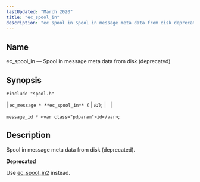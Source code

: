 ```yaml
---
lastUpdated: "March 2020"
title: "ec_spool_in"
description: "ec spool in Spool in message meta data from disk deprecated ec message ec spool in id message id id Spool in message meta data from disk deprecated Use ec spool in 2 instead..."
---
```


<a name="apis.ec_spool_in"></a> 
## Name

ec_spool_in — Spool in message meta data from disk (deprecated)

## Synopsis

`#include "spool.h"`

| `ec_message * **ec_spool_in** (` | <var class="pdparam">id</var>`)`; |   |

`message_id * <var class="pdparam">id</var>`;<a name="idp62523536"></a> 
## Description

Spool in message meta data from disk (deprecated).

**<a name="idp62524768"></a> Deprecated**

Use [ec_spool_in2](/momentum/3/3-api/apis-ec-spool-in-2) instead.